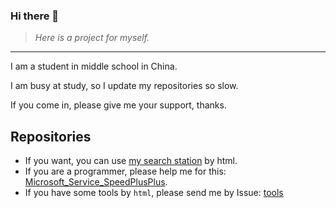 ### Hi there 👋

> *Here is a project for myself.*

---

I am a student in middle school in China.

I am busy at study, so I update my repositories so slow.

If you come in, please give me your support, thanks.


## Repositories

* If you want, you can use [my search station](https://xxjingyi.github.com) by html.
* If you are a programmer, please help me for this: [Microsoft_Service_SpeedPlusPlus](https://github.com/xxjingyi/Microsoft_Service_SpeedPlusPlus).
* If you have some tools by `html`, please send me by Issue: [tools](https://github.com/xxjingyi/tools)
